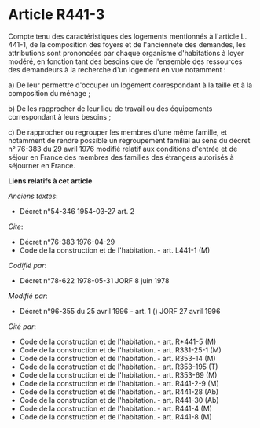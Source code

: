 # Article R441-3

Compte tenu des caractéristiques des logements mentionnés à l'article L. 441-1, de la composition des foyers et de
l'ancienneté des demandes, les attributions sont prononcées par chaque organisme d'habitations à loyer modéré, en fonction
tant des besoins que de l'ensemble des ressources des demandeurs à la recherche d'un logement en vue notamment :

a) De leur permettre d'occuper un logement correspondant à la taille et à la composition du ménage ;

b) De les rapprocher de leur lieu de travail ou des équipements correspondant à leurs besoins ;

c) De rapprocher ou regrouper les membres d'une même famille, et notamment de rendre possible un regroupement familial au
sens du décret n° 76-383 du 29 avril 1976 modifié relatif aux conditions d'entrée et de séjour en France des membres des
familles des étrangers autorisés à séjourner en France.

**Liens relatifs à cet article**

_Anciens textes_:

  - Décret n°54-346 1954-03-27 art. 2

_Cite_:

  - Décret n°76-383 1976-04-29
  - Code de la construction et de l'habitation. - art. L441-1 (M)

_Codifié par_:

  - Décret n°78-622 1978-05-31 JORF 8 juin 1978

_Modifié par_:

  - Décret n°96-355 du 25 avril 1996 - art. 1 () JORF 27 avril 1996

_Cité par_:

  - Code de la construction et de l'habitation. - art. R*441-5 (M)
  - Code de la construction et de l'habitation. - art. R331-25-1 (M)
  - Code de la construction et de l'habitation. - art. R353-14 (M)
  - Code de la construction et de l'habitation. - art. R353-195 (T)
  - Code de la construction et de l'habitation. - art. R353-69 (M)
  - Code de la construction et de l'habitation. - art. R441-2-9 (M)
  - Code de la construction et de l'habitation. - art. R441-28 (Ab)
  - Code de la construction et de l'habitation. - art. R441-30 (Ab)
  - Code de la construction et de l'habitation. - art. R441-4 (M)
  - Code de la construction et de l'habitation. - art. R441-8 (M)
